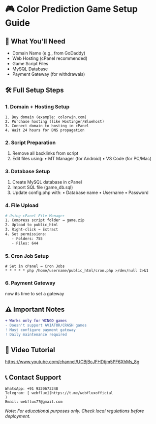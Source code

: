# 🎮 Color Prediction Game Setup Guide

## 🌟 What You'll Need
- Domain Name (e.g., from GoDaddy)
- Web Hosting (cPanel recommended)
- Game Script Files
- MySQL Database
- Payment Gateway (for withdrawals)

## 🛠️ Full Setup Steps

### 1. Domain + Hosting Setup
```plaintext
1. Buy domain (example: colorwin.com)
2. Purchase hosting (like Hostinger/Bluehost)
3. Connect domain to hosting in cPanel
4. Wait 24 hours for DNS propagation
 ```  

### 2. Script Preparation

1. Remove all backlinks from script
2. Edit files using:
   • MT Manager (for Android)
   • VS Code (for PC/Mac)

### 3. Database Setup
1. Create MySQL database in cPanel
2. Import SQL file (game_db.sql)
3. Update config.php with:
   • Database name
   • Username
   • Password
   
### 4. File Upload
```bash
# Using cPanel File Manager
1. Compress script folder → game.zip
2. Upload to public_html
3. Right-click → Extract
4. Set permissions:
   - Folders: 755
   - Files: 644
```

### 5. Cron Job Setup
```cron
# Set in cPanel → Cron Jobs
* * * * * php /home/username/public_html/cron.php >/dev/null 2>&1
```

### 6. Payment Gateway

 now its time to set a gateway
 
## ⚠️ Important Notes
```diff
+ Works only for WINGO games
- Doesn't support AVIATOR/CRASH games
! Must configure payment gateway
! Daily maintenance required
```

## 🎥 Video Tutorial

https://www.youtube.com/channel/UCBjBcJFHDtjm5PF6XhMs_8g


## 📞 Contact Support
```plaintext
WhatsApp: +91 9320673248
Telegram: [ webflux](https://t.me/webfluxofficial
)
Email: webflux77@gmail.com
```

*Note: For educational purposes only. Check local regulations before deployment.*


